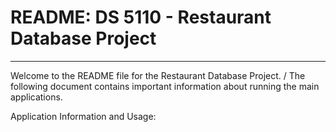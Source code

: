 # README: DS 5110 - Restaurant Database Project
---

Welcome to the README file for the Restaurant Database Project. /
The following document contains important information about running the main applications.

Application Information and Usage:

